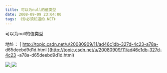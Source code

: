 ```yaml
---
title: 可以为null的值类型
date: 2008-09-09 23:04:00
tags: 《你必须知道的.NET》
---
```

可以为null的值类型

地址： [ http://topic.csdn.net/u/20080909/11/ad46c1db-327d-4c23-a78a-
d65deebd9d1d.html ](http://topic.csdn.net/u/20080909/11/ad46c1db-327d-4c23
-a78a-d65deebd9d1d.html)



[ ![](https://profile.csdnimg.cn/5/2/5/3_cuipengfei1)
![](https://g.csdnimg.cn/static/user-reg-year/1x/11.png)
](https://blog.csdn.net/cuipengfei1)





